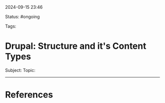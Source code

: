 2024-09-15 23:46

Status: #ongoing 

Tags: 

# Drupal: Structure and it's Content Types
Subject: 
Topic: 








---
# References